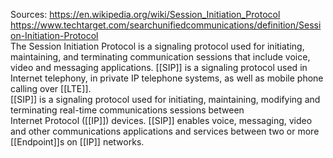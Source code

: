 Sources:
https://en.wikipedia.org/wiki/Session_Initiation_Protocol
https://www.techtarget.com/searchunifiedcommunications/definition/Session-Initiation-Protocol
\
The Session Initiation Protocol is a signaling protocol used for initiating, maintaining, and terminating communication sessions that include voice, video and messaging applications. [[SIP]] is a signaling protocol used in Internet telephony, in private IP telephone systems, as well as mobile phone calling over [[LTE]].
\
[[SIP]] is a signaling protocol used for initiating, maintaining, modifying and terminating real-time communications sessions between Internet Protocol ([[IP]]) devices. [[SIP]] enables voice, messaging, video and other communications applications and services between two or more [[Endpoint]]s on [[IP]] networks.
